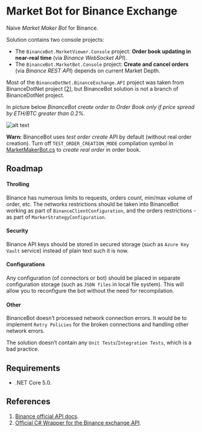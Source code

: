 # Market Bot for Binance Exchange

Naive _Market Maker Bot_ for Binance.

Solution contains two console projects:

- The `BinanceBot.MarketViewer.Console` project: __Order book updating in near-real time__ (via _Binance WebSocket API_). 
- The `BinanceBot.MarketBot.Console` project: __Create and cancel orders__ (via _Binance REST API_) depends on current Market Depth.

Most of the `BinanceDotNet.BinanceExchange.API` project was taken from BinanceDotNet project [[2](#references)], but BinanceBot solution is not a branch of BinanceDotNet project.

In picture below _BinanceBot create order to Order Book only if price spread by ETH/BTC greater than 0.2%_. 

![alt text][binance_bot_running]

__Warn:__ BinanceBot uses _test order create_  API by default (without real order creation). 
Turn off `TEST_ORDER_CREATION_MODE` compilation symbol in [MarketMakerBot.cs](src/BinanceBot.Market/MarketMakerBot.cs) 
to _create real order_ in order book.


## Roadmap

#### Throlling

Binance has numerous limits to requests, orders count, min/max volume of order, etc. The networks restrictions should be taken into BinanceBot working as part of `BinanceClientConfiguration`, 
and the orders restrictions - as part of `MarkerStrategyConfiguration`.

#### Security

Binance API keys should be stored in secured storage (such as `Azure Key Vault` service) instead of plain text such it is now.

#### Configurations

Any configuration (of connectors or bot) should be placed in separate configuration storage (such as `JSON files` in local file system).
This will allow you to reconfigure the bot without the need for recompilation.

#### Other

BinanceBot doesn’t processed network connection errors. 
It would be to implement `Retry Policies` for the broken connections and handling other network errors. 

The solution doesn’t contain any `Unit Tests`/`Integration Tests`, which is a bad practice. 

## Requirements

- .NET Core 5.0.


## References

1. [Binance official API docs](https://github.com/binance-exchange/binance-official-api-docs).
2. [Official C# Wrapper for the Binance exchange API](https://github.com/glitch100/BinanceDotNet).

[binance_bot_running]: https://static.0xcode.in/images/binance_bot_running.png "binance bot"
